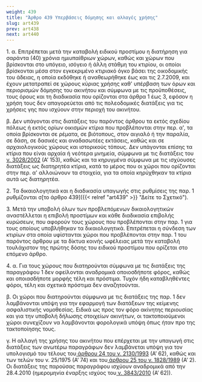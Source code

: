 ```yaml
---
weight: 439
title: "Άρθρο 439 Υπερβάσεις δόμησης και αλλαγές χρήσης"
slug: art439
prev: art438
next: art440
---
```


1\. α. Επιτρέπεται μετά την καταβολή ειδικού προστίμου η διατήρηση για σαράντα (40) χρόνια ημιυπαίθριων χώρων, καθώς και χώρων που βρίσκονται στο υπόγειο, ισόγειο ή άλλη στάθμη του κτιρίου, οι οποίοι βρίσκονται μέσα στον εγκεκριμένο κτιριακό όγκο βάσει της οικοδομικής του άδειας, η οποία εκδόθηκε ή αναθεωρήθηκε έως και τις 2.7.2009, και έχουν μετατραπεί σε χώρους κύριας χρήσης καθ' υπέρβαση των όρων και περιορισμών δόμησης του ακινήτου και σύμφωνα με τις προϋποθέσεις, τους όρους και τη διαδικασία που ορίζονται στα άρθρα 1 έως 3, εφόσον η χρήση τους δεν απαγορεύεται από τις πολεοδομικές διατάξεις για τις χρήσεις γης που ισχύουν στην περιοχή του ακινήτου.

β. Δεν υπάγονται στις διατάξεις του παρόντος άρθρου τα εκτός σχεδίου πόλεως ή εκτός ορίων οικισμών κτίρια που προβλέπονται στην περ. α', τα οποία βρίσκονται σε ρέματα, σε βιότοπους, στον αιγιαλό ή την παραλία, σε δάση, σε δασικές και αναδασωτέες εκτάσεις, καθώς και σε αρχαιολογικούς χώρους και ιστορικούς τόπους. Δεν υπάγονται επίσης τα κτίρια που είναι αρχαία ή νεότερα μνημεία, σύμφωνα με τις διατάξεις του<a href="https://ia37rg02wpsa01.blob.core.windows.net/fek/01/2002/20020100153.pdf" title="Δείτε το Σχετικό"> ν. 3028/2002</a> (Α’ 153), καθώς και τα κηρυγμένα σύμφωνα με τις ισχύουσες διατάξεις ως διατηρητέα κτίρια, κατά το μέρος που οι χώροι που ορίζονται στην περ. α' αλλοιώνουν τα στοιχεία, για τα οποία κηρύχθηκαν τα κτίρια αυτά ως διατηρητέα.

2\. Τα δικαιολογητικά και η διαδικασία υπαγωγής στις ρυθμίσεις της παρ. 1 ρυθμίζονται σ[το άρθρο 439]({{< relref "art439" >}} "Δείτε το Σχετικό").

3\. Μετά την υποβολή όλων των προβλεπόμενων δικαιολογητικών αναστέλλεται η επιβολή προστίμων και κάθε διαδικασία επιβολής κυρώσεων, που αφορούν τους χώρους που προβλέπονται στην παρ. 1 για τους οποίους υποβλήθηκαν τα δικαιολογητικά. Επιτρέπεται η σύνδεση των κτιρίων στα οποία υφίστανται χώροι που προβλέπονται στην παρ. 1 του παρόντος άρθρου με τα δίκτυα κοινής ωφέλειας μετά την καταβολή τουλάχιστον της πρώτης δόσης του ειδικού προστίμου που ορίζεται στο επόμενο άρθρο.

4\. α. Για τους χώρους που διατηρούνται σύμφωνα με τις διατάξεις της παραγράφου 1 δεν οφείλονται αναδρομικά οποιοσδήποτε φόρος, καθώς και οποιασδήποτε μορφής τέλη και πρόστιμα. Τυχόν ήδη καταβληθέντες φόροι, τέλη και σχετικά πρόστιμα δεν αναζητούνται.

β. Οι χώροι που διατηρούνται σύμφωνα με τις διατάξεις της παρ. 1 δεν λαμβάνονται υπόψη για την εφαρμογή των διατάξεων της κείμενης ασφαλιστικής νομοθεσίας. Ειδικά ως προς τον φόρο ακίνητης περιουσίας και για την υποβολή δήλωσης στοιχείων ακινήτων, οι τακτοποιούμενοι χώροι συνεχίζουν να λαμβάνονται φορολογικά υπόψη όπως ήταν προ της τακτοποίησης τους.

γ. Η αλλαγή της χρήσης του ακινήτου που επέρχεται με την υπαγωγή στις διατάξεις των ανωτέρω παραγράφων δεν λαμβάνεται υπόψη για τον υπολογισμό του τέλους του<a href="https://ia37rg02wpsa01.blob.core.windows.net/fek/01/1993/19930100062.pdf" title="Δείτε το Σχετικό"> άρθρου 24 του ν. 2130/1993</a> (Α’ 62), καθώς και των τελών του ν. 25/1975 (Α’ 74) και του<a href="https://ia37rg02wpsa01.blob.core.windows.net/fek/01/1989/19890100002.pdf" title="Δείτε το Σχετικό"> άρθρου 25 του ν. 1828/1989</a> (Α’ 2). Οι διατάξεις της παρούσας παραγράφου ισχύουν αναδρομικά από την 28.4.2010 (ημερομηνία έναρξης ισχύος του<a href="https://ia37rg02wpsa01.blob.core.windows.net/fek/01/2010/20100100062.pdf" title="Δείτε το Σχετικό"> ν. 3843/2010</a> (Α’ 62)).


